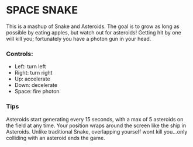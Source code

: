 # SPACE SNAKE

This is a mashup of Snake and Asteroids. The goal is to grow as long as possible 
by eating apples, but watch out for asteroids! Getting hit by one will kill you; 
fortunately you have a photon gun in your head.

### Controls: 
* Left: turn left
* Right: turn right
* Up: accelerate
* Down: decelerate
* Space: fire photon

### Tips

Asteroids start generating every 15 seconds, with a max of 5 asteroids on the field at any time.
Your position wraps around the screen like the ship in Asteroids.
Unlike traditional Snake, overlapping yourself wont kill you...only colliding with an asteroid ends the game.

